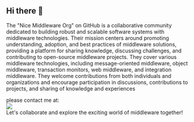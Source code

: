 ## Hi there 👋

<!--

**Here are some ideas to get you started:**

🙋‍♀️ A short introduction - what is your organization all about?
🌈 Contribution guidelines - how can the community get involved?
👩‍💻 Useful resources - where can the community find your docs? Is there anything else the community should know?
🍿 Fun facts - what does your team eat for breakfast?
🧙 Remember, you can do mighty things with the power of [Markdown](https://docs.github.com/github/writing-on-github/getting-started-with-writing-and-formatting-on-github/basic-writing-and-formatting-syntax)
-->
The "Nice Middleware Org" on GitHub is a collaborative community dedicated to building robust and scalable software systems with middleware technologies. Their mission centers around promoting understanding, adoption, and best practices of middleware solutions, providing a platform for sharing knowledge, discussing challenges, and contributing to open-source middleware projects. They cover various middleware technologies, including message-oriented middleware, object middleware, transaction monitors, web middleware, and integration middleware. They welcome contributions from both individuals and organizations and encourage participation in discussions, contributions to projects, and sharing of knowledge and experiences​

please contact me at: <br />
<a href="https://twitter.com/wxywizard" target="_blank"> <img src="https://img.shields.io/badge/X-%23000000.svg?style=for-the-badge&logo=X&logoColor=white" /></a> <br />
Let's collaborate and explore the exciting world of middleware together!
